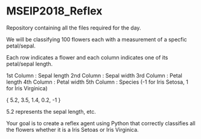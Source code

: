# MSEIP2018_Reflex
Repository containing all the files required for the day.

We will be classifying 100 flowers each with a measurement of a specfic petal/sepal.

Each row indicates a flower and each column indicates one of its petal/sepal length.

1st Column : Sepal length
2nd Column : Sepal width
3rd Column : Petal length
4th Column : Petal width
5th Column : Species (-1 for Iris Setosa, 1 for Iris Virginica)

{ 5.2, 3.5, 1.4, 0.2, -1 } 

5.2 represents the sepal length, etc.

Your goal is to create a reflex agent using Python that correctly classifies all the flowers whether it is a Iris Setoas or Iris Virginica.
